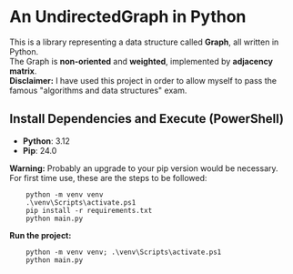 # An UndirectedGraph in Python

This is a library representing a data structure called __Graph__, all written in Python. <br />
The Graph is __non-oriented__ and __weighted__, implemented by __adjacency matrix__. <br />
__Disclaimer:__ I have used this project in order to allow myself to pass the famous "algorithms and data structures" exam. <br />

## Install Dependencies and Execute (PowerShell)

- __Python__: 3.12
- __Pip__: 24.0

__Warning:__ Probably an upgrade to your pip version would be necessary. <br />
For first time use, these are the steps to be followed: <br />

```shell
	python -m venv venv
	.\venv\Scripts\activate.ps1
	pip install -r requirements.txt
	python main.py
```

__Run the project:__

```shell
	python -m venv venv; .\venv\Scripts\activate.ps1
	python main.py
```